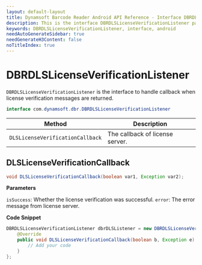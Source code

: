 ```yaml
---
layout: default-layout
title: Dynamsoft Barcode Reader Android API Reference - Interface DBRDLSLicenseVerificationListener
description: This is the interface DBRDLSLicenseVerificationListener page of Dynamsoft Barcode Reader for Android SDK.
keywords: DBRDLSLicenseVerificationListener, interface, android
needAutoGenerateSidebar: true
needGenerateH3Content: false
noTitleIndex: true
---
```


# DBRDLSLicenseVerificationListener

`DBRDLSLicenseVerificationListener` is the interface to handle callback when license verification messages are returned.

```java
interface com.dynamsoft.dbr.DBRDLSLicenseVerificationListener
```

| Method | Description |
| ------ | ----------- |
| `DLSLicenseVerificationCallback` | The callback of license server. |

## DLSLicenseVerificationCallback

```java
void DLSLicenseVerificationCallback(boolean var1, Exception var2);
```

**Parameters**

`isSuccess`: Whether the license verification was successful.
`error`: The error message from license server.

**Code Snippet**

```java
DBRDLSLicenseVerificationListener dbrDLSListener = new DBRDLSLicenseVerificationListener() {
    @Override
    public void DLSLicenseVerificationCallback(boolean b, Exception e) {
        // Add your code
    }
};
```
